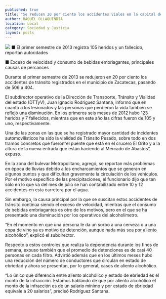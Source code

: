 ```yaml
---
published: true
title: "Se reducen 20 por ciento los accidentes viales en la capital del estado: DTTyV"
author: RAQUEL OLLAQUINDIA
location: Local
category: Sociedad y Justicia
layout: posts
---
```


![](http://i.imgur.com/jHrWYdfm.jpg)
■ El primer semestre de 2013 registra 105 heridos y un fallecido, reportan autoridades

■ Exceso de velocidad y consumo de bebidas embriagantes, principales causas de percances 

Durante el primer semestre de 2013 se redujeron en 20 por ciento los accidentes de tránsito registrados en el municipio de Zacatecas, pasando de 506 a 404.

El subdirector operativo de la Dirección de Transporte, Tránsito y Vialidad del estado (DTTyV), Juan Ignacio Rodríguez Santana, informó que en cuanto a los lesionados y las personas que perdieron la vida también se reflejó una disminución. En los primeros seis meses de 2012 hubo 123 heridos y 7 fallecidos, mientras que en este año las cifras fueron de 105 y uno, respectivamente.

Una de las zonas en las que se ha registrado mayor cantidad de incidentes automovilísticos ha sido la vialidad de Tránsito Pesado, sobre todo en dos tramos concretos que fueron“el puente que está en el crucero El Orito y a la altura de la nueva entrada que están haciendo al Mercado de Abastos”, expuso.

En la zona del bulevar Metropolitano, agregó, se reportan más problemas en época de lluvias debido a los encharcamientos que se generan en algunos puntos y que dificultan gravemente la circulación de los vehículos. Por el motivo específico de las precipitaciones, el funcionario dijo que tan sólo en lo que va del mes de julio se han contabilizado entre 10 y 12 accidentes en esta carretera por el agua.

Sin embargo, la causa principal por la que se suscitan estos accidentes de tránsito continúa siendo el exceso de velocidad, mientras que el consumo de bebidas embriagantes es otro de los motivos, pero en el que se ha presentado una disminución por los operativos del alcoholímetro.

“En el momento en que una persona le da un sorbo a una cerveza o a una copa de vino ya es motivo de detención, aunque nada más sea por aliento alcohólico”, explicó el subdirector.

Respecto a estos controles que realiza la dependencia durante los fines de semana, expuso también que el promedio de detenciones es de casi 40 personas en cada filtro. Advirtió además que en los últimos meses hubo una reducción del número de conductores que circulan en estado de ebriedad y ahora se presentan, por lo general, casos de aliento alcohólico.

“Lo único que diferencia entre aliento alcohólico y estado de ebriedad es el monto de la infracción. Estamos hablando de que por aliento alcohólico el monto de la infracción es de un salario mínimo y por estado de ebriedad equivale a 20 salarios”, precisó Rodríguez Santana.
